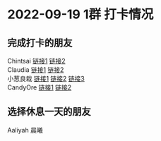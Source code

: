 # 2022-09-19 1群 打卡情况
## 完成打卡的朋友
Chintsai [链接1](http://mmbiz.qpic.cn/mmbiz_jpg/fKBOEML39zpFibHE0KTZyvE0ZZPnqdfpCrtQ53a5FAj2UBo4VbbuKMNuZFaEuEccFicagJO8TWj7svZRmmPzBk9g/0) [链接2](http://mmbiz.qpic.cn/mmbiz_jpg/fKBOEML39zpFibHE0KTZyvE0ZZPnqdfpCPVtgV5uWXMHWHw81UBicmUe4521iaj89oofD97Eicl3JZkJu3OicOiaUgtg/0) <br>Claudia [链接1](http://mmbiz.qpic.cn/mmbiz_jpg/EqM704vBbWBut5iaEWdBQIyCFtG19BwAjcKDeZI5PMLeDApbibCLZNswDTatSLkAhaiaIztudREDpcRokg6EE7UIQ/0) [链接2](http://mmbiz.qpic.cn/mmbiz_jpg/EqM704vBbWBut5iaEWdBQIyCFtG19BwAjkhHuTc2BCCzFa3npw2YeV1Nr6dTGT9TnUh46bEich3rUXE86owB9Hzg/0) <br>小葱良栽 [链接1](http://mmbiz.qpic.cn/mmbiz_jpg/rlzCzCGMBEp51dsKz3zXu9Ogn44PnMxeDfZPwsscndynepmZ9KHicOlMkTx1jZNEb09Ex3udyia6FlyptItXV3FA/0) [链接2](http://mmbiz.qpic.cn/mmbiz_jpg/rlzCzCGMBEp51dsKz3zXu9Ogn44PnMxe2LEMSBSnf3ObpicVBJA2xQoFq6tnQ0b9vNicHdzFoMWf8NASTvSeyE3Q/0) [链接3](http://mmbiz.qpic.cn/mmbiz_jpg/rlzCzCGMBEp51dsKz3zXu9Ogn44PnMxe2LEMSBSnf3ObpicVBJA2xQoFq6tnQ0b9vNicHdzFoMWf8NASTvSeyE3Q/0) <br>CandyOre [链接1](http://mmbiz.qpic.cn/mmbiz_jpg/PibeWIRvwQib9kDOnJ0RQy0Q5xUpOovDVkM5pVepd2CbXu04qhwq7dmcf9cmpyWicicdcYp6uFtO5ycpXmIuYcskGQ/0) [链接2](http://mmbiz.qpic.cn/mmbiz_jpg/PibeWIRvwQib9kDOnJ0RQy0Q5xUpOovDVkjAhAiaFiaibrlME7V4ZWhM8tJV8EGib0pF1IXdlve7H899J8SxVP3dfjRQ/0) <br>
## 选择休息一天的朋友
Aaliyah
晨曦

